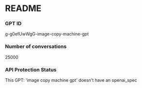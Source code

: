 # README
### GPT ID
 g-g0efUwWgG-image-copy-machine-gpt
### Number of conversations
 25000
### API Protection Status
This GPT: 'image copy machine gpt' doesn't have an openai_spec
